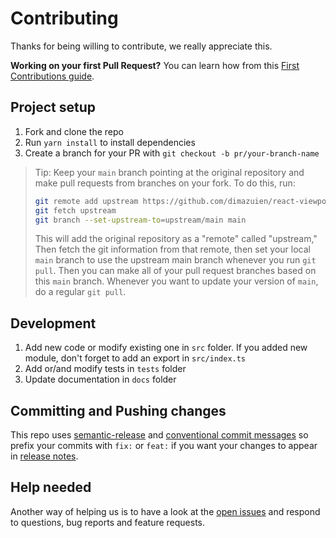 # Contributing

Thanks for being willing to contribute, we really appreciate this.

**Working on your first Pull Request?** You can learn how from this [First Contributions guide](https://github.com/firstcontributions/first-contributions).

## Project setup

1. Fork and clone the repo
1. Run `yarn install` to install dependencies
1. Create a branch for your PR with `git checkout -b pr/your-branch-name`

> Tip: Keep your `main` branch pointing at the original repository and make
> pull requests from branches on your fork. To do this, run:
>
> ```sh
> git remote add upstream https://github.com/dimazuien/react-viewport-height.git
> git fetch upstream
> git branch --set-upstream-to=upstream/main main
> ```
>
> This will add the original repository as a "remote" called "upstream," Then
> fetch the git information from that remote, then set your local `main`
> branch to use the upstream main branch whenever you run `git pull`. Then you
> can make all of your pull request branches based on this `main` branch.
> Whenever you want to update your version of `main`, do a regular `git pull`.

## Development

1. Add new code or modify existing one in `src` folder. If you added new module, don't forget to add an export in `src/index.ts`
1. Add or/and modify tests in `tests` folder
1. Update documentation in `docs` folder

## Committing and Pushing changes

This repo uses [semantic-release](https://github.com/semantic-release/semantic-release) and [conventional commit messages](https://conventionalcommits.org) so prefix your commits with `fix:` or `feat:` if you want your changes to appear in [release notes](https://github.com/dimazuien/react-viewport-height/blob/main/CHANGELOG.md).

## Help needed

Another way of helping us is to have a look at the [open issues](https://github.com/dimazuien/react-viewport-height/issues) and respond to questions, bug reports and feature requests.
